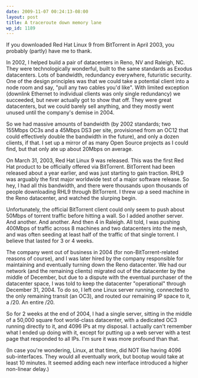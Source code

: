 ```yaml
---
date: 2009-11-07 00:24:13-08:00
layout: post
title: A traceroute down memory lane
wp_id: 1189
---
```

If you downloaded Red Hat Linux 9 from BitTorrent in April 2003, you probably (partly) have me to thank.

In 2002, I helped build a pair of datacenters in Reno, NV and Raleigh, NC. They were technologically wonderful, built to the same standards as Exodus datacenters. Lots of bandwidth, redundancy everywhere, futuristic security. One of the design principles was that we could take a potential client into a node room and say, "pull any two cables you'd like". With limited exception (downlink Ethernet to individual clients was only single redundancy) we succeeded, but never actually got to show that off. They were great datacenters, but we could barely sell anything, and they mostly went unused until the company's demise in 2004.

So we had massive amounts of bandwidth (by 2002 standards; two 155Mbps OC3s and a 45Mbps DS3 per site, provisioned from an OC12 that could effectively double the bandwidth in the future), and only a dozen clients, if that. I set up a mirror of as many Open Source projects as I could find, but that only ate up about 20Mbps on average.

On March 31, 2003, Red Hat Linux 9 was released. This was the first Red Hat product to be officially offered via BitTorrent. BitTorrent had been released about a year earlier, and was just starting to gain traction. RHL9 was arguably the first major worldwide test of a major software release. So hey, I had all this bandwidth, and there were thousands upon thousands of people downloading RHL9 through BitTorrent. I threw up a seed machine in the Reno datacenter, and watched the slurping begin.

Unfortunately, the official BitTorrent client could only seem to push about 50Mbps of torrent traffic before hitting a wall. So I added another server. And another. And another. And then 4 in Raleigh. All told, I was pushing 400Mbps of traffic across 8 machines and two datacenters into the mesh, and was often seeding at least half of the traffic of that single torrent. I believe that lasted for 3 or 4 weeks.

The company went out of business in 2004 (for non-BitTorrent-related reasons of course), and I was later hired by the company responsible for maintaining and eventually turning down the Reno datacenter. We had our network (and the remaining clients) migrated out of the datacenter by the middle of December, but due to a dispute with the eventual purchaser of the datacenter space, I was told to keep the datacenter "operational" through December 31, 2004. To do so, I left one Linux server running, connected to the only remaining transit (an OC3), and routed our remaining IP space to it, a /20. An entire /20.

So for 2 weeks at the end of 2004, I had a single server, sitting in the middle of a 50,000 square foot world-class datacenter, with a dedicated OC3 running directly to it, and 4096 IPs at my disposal. I actually can't remember what I ended up doing with it, except for putting up a web server with a test page that responded to all IPs. I'm sure it was more profound than that.

(In case you're wondering, Linux, at that time, did NOT like having 4096 sub-interfaces. They would all eventually work, but bootup would take at least 10 minutes. It seemed adding each new interface introduced a higher non-linear delay.)
